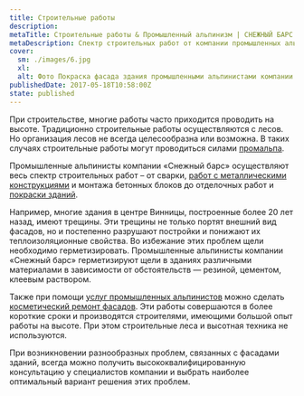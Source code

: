 ```yaml
---
title: Строительные работы
description: 
metaTitle: Cтроительные работы & Промышленный альпинизм | СНЕЖНЫЙ БАРС
metaDescription: Спектр строительных работ от компании промышленных альпинистов Снежный Барс ☎+38 (096)555-30-92
cover:
  sm: ./images/6.jpg
  xl: 
  alt: Фото Покраска фасада здания промышленными альпинистами компании "Снежный Барс"
publishedDate: 2017-05-18T10:58:00Z
state: published    
---
```

При строительстве, многие работы часто приходится проводить на высоте. Традиционно строительные работы осуществляются с лесов. Но организация лесов не всегда целесообразна или возможна. В таких случаях строительные работы могут проводиться силами [промальпа](/promyshlennyi-alpinizm/ "Промышленный альпинизм").

Промышленные альпинисты компании «Снежный барс» осуществляют весь спектр строительных работ – от сварки, [работ с металлическими конструкциями](/pokraska-metalla/) и монтажа бетонных блоков до отделочных работ и [покраски зданий](/pokraska-fasadov-i-zhelezobetonnyx-konstrukcij/).

Например, многие здания в центре Винницы, построенные более 20 лет назад, имеют трещины. Эти трещины не только портят внешний вид фасадов, но и постепенно разрушают постройки и понижают их теплоизоляционные свойства. Во избежание этих проблем щели необходимо герметизировать. Промышленные альпинисты компании «Снежный барс» герметизируют щели в зданиях различными материалами в зависимости от обстоятельств — резиной, цементом, клеевым раствором.

Также при помощи [услуг промышленных альпинистов](/services) можно сделать [косметический ремонт фасадов](/pokraska-fasada/ "Услуги опытных промышленных альпинистов по доступной цене"). Эти работы совершаются в более короткие сроки и производятся строителями, имеющими большой опыт работы на высоте. При этом строительные леса и высотная техника не используются.

При возникновении разнообразных проблем, связанных с фасадами зданий, всегда можно получить высококвалифицированную консультацию у специалистов компании и выбрать наиболее оптимальный вариант решения этих проблем.
